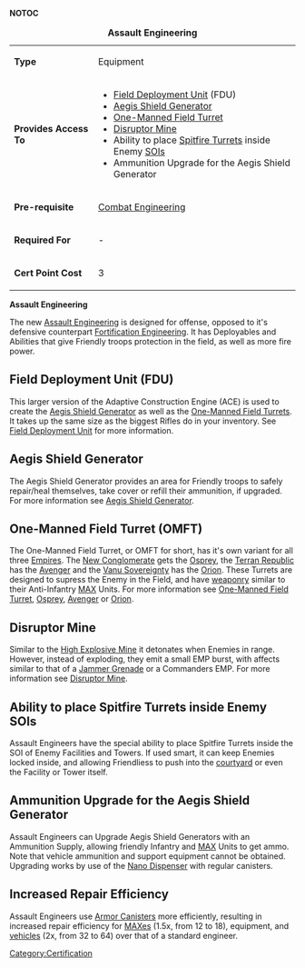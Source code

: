 __NOTOC__

<table>
<caption><strong>Assault Engineering</strong></caption>
<tbody>
<tr class="odd">
<td><p><strong>Type</strong></p></td>
<td><p>Equipment</p></td>
</tr>
<tr class="even">
<td><p><strong>Provides Access To</strong></p></td>
<td><ul>
<li><a href="Field_Deployment_Unit" title="wikilink">Field Deployment Unit</a> (FDU)</li>
<li><a href="Aegis_Shield_Generator" title="wikilink">Aegis Shield Generator</a></li>
<li><a href="One-Manned_Field_Turret" title="wikilink">One-Manned Field Turret</a></li>
<li><a href="Disruptor_Mine" title="wikilink">Disruptor Mine</a></li>
<li>Ability to place <a href="ACE#Spitfire_Turret" title="wikilink">Spitfire Turrets</a> inside Enemy <a href="SOI" title="wikilink">SOIs</a></li>
<li>Ammunition Upgrade for the Aegis Shield Generator</li>
</ul></td>
</tr>
<tr class="odd">
<td><p><strong>Pre-requisite</strong></p></td>
<td><p><a href="Combat_Engineering" title="wikilink">Combat Engineering</a></p></td>
</tr>
<tr class="even">
<td><p><strong>Required For</strong></p></td>
<td><p>-</p></td>
</tr>
<tr class="odd">
<td><p><strong>Cert Point Cost</strong></p></td>
<td><p>3</p></td>
</tr>
</tbody>
</table>

**Assault Engineering**

The new [Assault Engineering](Assault_Engineering "wikilink") is
designed for offense, opposed to it's defensive counterpart
[Fortification Engineering](Fortification_Engineering "wikilink"). It
has Deployables and Abilities that give Friendly troops protection in
the field, as well as more fire power.

## Field Deployment Unit (FDU)

This larger version of the Adaptive Construction Engine (ACE) is used to
create the [Aegis Shield Generator](Aegis_Shield_Generator "wikilink")
as well as the [One-Manned Field
Turrets](One-Manned_Field_Turret "wikilink"). It takes up the same size
as the biggest Rifles do in your inventory. See [Field Deployment
Unit](Field_Deployment_Unit "wikilink") for more information.

## Aegis Shield Generator

The Aegis Shield Generator provides an area for Friendly troops to
safely repair/heal themselves, take cover or refill their ammunition, if
upgraded. For more information see [Aegis Shield
Generator](Aegis_Shield_Generator "wikilink").

## One-Manned Field Turret (OMFT)

The One-Manned Field Turret, or OMFT for short, has it's own variant for
all three [Empires](Empire "wikilink"). The [New
Conglomerate](New_Conglomerate "wikilink") gets the
[Osprey](Osprey "wikilink"), the [Terran
Republic](Terran_Republic "wikilink") has the
[Avenger](Avenger "wikilink") and the [Vanu
Sovereignty](Vanu_Sovereignty "wikilink") has the
[Orion](Orion "wikilink"). These Turrets are designed to supress the
Enemy in the Field, and have [weaponry](weapon "wikilink") similar to
their Anti-Infantry [MAX](MAX "wikilink") Units. For more information
see [One-Manned Field Turret](One-Manned_Field_Turret "wikilink"),
[Osprey](Osprey "wikilink"), [Avenger](Avenger "wikilink") or
[Orion](Orion "wikilink").

## Disruptor Mine

Similar to the [High Explosive Mine](ACE#High_Explosive_Mine "wikilink")
it detonates when Enemies in range. However, instead of exploding, they
emit a small EMP burst, with affects similar to that of a [Jammer
Grenade](Jammer_Grenade "wikilink") or a Commanders EMP. For more
information see [Disruptor Mine](Disruptor_Mine "wikilink").

## Ability to place Spitfire Turrets inside Enemy SOIs

Assault Engineers have the special ability to place Spitfire Turrets
inside the SOI of Enemy Facilities and Towers. If used smart, it can
keep Enemies locked inside, and allowing Friendliess to push into the
[courtyard](courtyard "wikilink") or even the Facility or Tower itself.

## Ammunition Upgrade for the Aegis Shield Generator

Assault Engineers can Upgrade Aegis Shield Generators with an Ammunition
Supply, allowing friendly Infantry and [MAX](MAX "wikilink") Units to
get ammo. Note that vehicle ammunition and support equipment cannot be
obtained. Upgrading works by use of the [Nano
Dispenser](Nano_Dispenser "wikilink") with regular canisters.

## Increased Repair Efficiency

Assault Engineers use [Armor Canisters](Armor_Canister "wikilink") more
efficiently, resulting in increased repair efficiency for
[MAXes](MAX "wikilink") (1.5x, from 12 to 18), equipment, and
[vehicles](vehicles "wikilink") (2x, from 32 to 64) over that of a
standard engineer.

[Category:Certification](Category:Certification "wikilink")